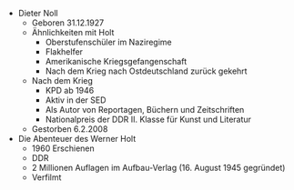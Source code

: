 + Dieter Noll
	+ Geboren 31.12.1927
	+ Ähnlichkeiten mit Holt
		+ Oberstufenschüler im Naziregime
		+ Flakhelfer
		+ Amerikanische Kriegsgefangenschaft
		+ Nach dem Krieg nach Ostdeutschland zurück gekehrt
	+ Nach dem Krieg
		+ KPD ab 1946
		+ Aktiv in der SED
		+ Als Autor von Reportagen, Büchern und Zeitschriften
		+ Nationalpreis der DDR II. Klasse für Kunst und Literatur
	+ Gestorben 6.2.2008
+ Die Abenteuer des Werner Holt
	+ 1960 Erschienen
	+ DDR
	+ 2 Millionen Auflagen im Aufbau-Verlag (16. August 1945 gegründet)
	+ Verfilmt